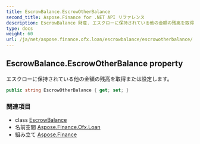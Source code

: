 ```yaml
---
title: EscrowBalance.EscrowOtherBalance
second_title: Aspose.Finance for .NET API リファレンス
description: EscrowBalance 財産. エスクローに保持されている他の金額の残高を取得または設定します
type: docs
weight: 60
url: /ja/net/aspose.finance.ofx.loan/escrowbalance/escrowotherbalance/
---
```

## EscrowBalance.EscrowOtherBalance property

エスクローに保持されている他の金額の残高を取得または設定します。

```csharp
public string EscrowOtherBalance { get; set; }
```

### 関連項目

* class [EscrowBalance](../)
* 名前空間 [Aspose.Finance.Ofx.Loan](../../escrowbalance/)
* 組み立て [Aspose.Finance](../../../)


